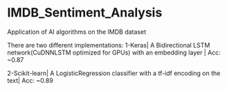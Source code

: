 # IMDB_Sentiment_Analysis
Application of AI algorithms on the IMDB dataset

There are two different implementations:
1-Keras| A Bidirectional LSTM network(CuDNNLSTM optimized for GPUs) with an embedding layer | Acc: ~0.87

2-Scikit-learn| A LogisticRegression classifier with a tf-idf encoding on the text| Acc: ~0.89

